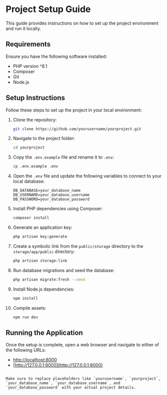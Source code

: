 # Project Setup Guide

This guide provides instructions on how to set up the project environment and run it locally.

## Requirements

Ensure you have the following software installed:

- PHP version ^8.1
- Composer
- Git
- Node.js

## Setup Instructions

Follow these steps to set up the project in your local environment:

1. Clone the repository:

   ```bash
   git clone https://github.com/yourusername/yourproject.git
   ```

2. Navigate to the project folder:

   ```bash
   cd yourproject
   ```

3. Copy the `.env.example` file and rename it to `.env`:

   ```bash
   cp .env.example .env
   ```

4. Open the `.env` file and update the following variables to connect to your local database:

   ```dotenv
   DB_DATABASE=your_database_name
   DB_USERNAME=your_database_username
   DB_PASSWORD=your_database_password
   ```

5. Install PHP dependencies using Composer:

   ```bash
   composer install
   ```

6. Generate an application key:

   ```bash
   php artisan key:generate
   ```

7. Create a symbolic link from the `public/storage` directory to the `storage/app/public` directory:

   ```bash
   php artisan storage:link
   ```

8. Run database migrations and seed the database:

   ```bash
   php artisan migrate:fresh --seed
   ```

9. Install Node.js dependencies:

   ```bash
   npm install
   ```

10. Compile assets:

    ```bash
    npm run dev
    ```

## Running the Application

Once the setup is complete, open a web browser and navigate to either of the following URLs:

- [http://localhost:8000](http://localhost:8000)
- [http://127.0.0.1:8000](http://127.0.0.1:8000)
```

Make sure to replace placeholders like `yourusername`, `yourproject`, `your_database_name`, `your_database_username`, and `your_database_password` with your actual project details.
